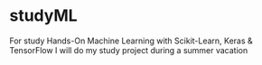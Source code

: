 # studyML
For study Hands-On Machine Learning with Scikit-Learn, Keras &amp; TensorFlow
I will do my study project during a summer vacation
